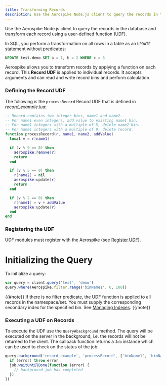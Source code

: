 ```yaml
---
title: Transforming Records
description: Use the Aerospike Node.js client to query the records in the database and transform each record using a user-defined function (UDF). 
---
```


Use the Aerospike Node.js client to query the records in the database and transform each record using a user-defined function (UDF).

In SQL, you perform a transformation on all rows in a table as an `UPDATE` statement without predicates:

```sql
UPDATE test.demo SET a = 1, b = 2 WHERE c = 3
```

Aerospike allows you to transform records by applying a function on each record. This **Record UDF** is applied to individual records. It accepts arguments and can read and write record bins and perform calculation. 

### Defining the Record UDF

The following is the `processRecord` Record UDF that is defined in *record_example.lua*: 

```lua
-- Record contains two integer bins, name1 and name2.
-- For name1 even integers, add value to existing name1 bin.
-- For name1 integers with a multiple of 5, delete name2 bin.
-- For name1 integers with a multiple of 9, delete record. 
function processRecord(r, name1, name2, addValue)
  local v = r[name1]

  if (v % 9 == 0) then
    aerospike:remove(r)
    return
  end

  if (v % 5 == 0) then
    r[name2] = nil
    aerospike:update(r)
    return
  end

  if (v % 2 == 0) then
    r[name1] = v + addValue
    aerospike:update(r)
  end
end
```

### Registering the UDF

UDF modules must register with the Aerospike  (see [Register UDF](/docs/client/nodejs/usage/udf/manage.html)).

# Initializing the Query

To initialize a query: 

```js
var query = client.query('test', 'demo')
query.where(Aerospike.filter.range('binName1', 0, 100))
```

{{#note}} 
If there is no filter predicate, the UDF function is applied to all records in
the namespace/set. You must supply the corresponding secondary index for the
specified bin. See [Managing Indexes](/docs/client/nodejs/usage/query/sindex.html).
{{/note}}

### Executing a UDF on Records

To execute the UDF use the `Query#background` method. The query will be
executed on the server in the background, i.e. the records will not be returned
to the client. The callback function returns a `Job` instance which can be used
to check on the status of the job.

```js
query.background('record_example', 'processRecord', ['binName1', 'binName2', 100], function (error, job) {
  if (error) throw error
  job.waitUntilDone(function (error) {
    // background job has completed
  })
})
```
